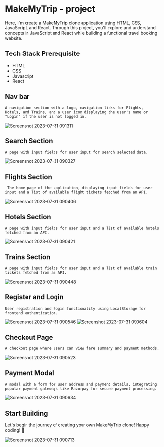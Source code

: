 
# MakeMyTrip - project

Here, I'm create a MakeMyTrip clone application using HTML, CSS, JavaScript, and React. Through this project, you'll explore and understand concepts in JavaScript and React while building a functional travel booking website.


## Tech Stack Prerequisite

- HTML
- CSS
- Javascript
- React


## Nav bar

`A navigation section with a logo, navigation links for Flights, Hotels, and Trains, and a user icon displaying the user's name or "Login" if the user is not logged in.`

![Screenshot 2023-07-31 091311](https://github.com/sachin1401/MakeMyTrip-Clone---React-Project---nvzmcvf5d1jp/assets/85048630/38b8b464-4b46-44be-b01b-57d24fe27ade)

## Search Section

`A page with input fields for user input for search selected data.`

![Screenshot 2023-07-31 090327](https://github.com/sachin1401/MakeMyTrip-Clone---React-Project---nvzmcvf5d1jp/assets/85048630/04ca6a19-9f10-4020-ae68-c7c73bca2c36)


## Flights Section

` The home page of the application, displaying input fields for user input and a list of available flight tickets fetched from an API.`

![Screenshot 2023-07-31 090406](https://github.com/sachin1401/MakeMyTrip-Clone---React-Project---nvzmcvf5d1jp/assets/85048630/f7643442-c745-42f3-bc96-1c724777149c)


## Hotels Section

`A page with input fields for user input and a list of available hotels fetched from an API.`

![Screenshot 2023-07-31 090421](https://github.com/sachin1401/MakeMyTrip-Clone---React-Project---nvzmcvf5d1jp/assets/85048630/c2e174ac-1212-4a60-a6da-fc389722568d)

## Trains Section

`A page with input fields for user input and a list of available train tickets fetched from an API.`

![Screenshot 2023-07-31 090448](https://github.com/sachin1401/MakeMyTrip-Clone---React-Project---nvzmcvf5d1jp/assets/85048630/f855764a-6ba5-4bb5-a79f-8ee953c0bc97)

## Register and Login

`User registration and login functionality using LocalStorage for frontend authentication.`

![Screenshot 2023-07-31 090546](https://github.com/sachin1401/MakeMyTrip-Clone---React-Project---nvzmcvf5d1jp/assets/85048630/574ddcb3-6320-48d7-8442-25d964b99895)
![Screenshot 2023-07-31 090604](https://github.com/sachin1401/MakeMyTrip-Clone---React-Project---nvzmcvf5d1jp/assets/85048630/85416563-9b6e-45eb-b4e8-6f2c144493c6)

## Checkout Page

`A checkout page where users can view fare summary and payment methods.`

![Screenshot 2023-07-31 090523](https://github.com/sachin1401/MakeMyTrip-Clone---React-Project---nvzmcvf5d1jp/assets/85048630/d9fa222c-c5b2-4de2-ae76-e802df2f3321)

## Payment Modal

`A modal with a form for user address and payment details, integrating popular payment gateways like Razorpay for secure payment processing.`

![Screenshot 2023-07-31 090634](https://github.com/sachin1401/MakeMyTrip-Clone---React-Project---nvzmcvf5d1jp/assets/85048630/aea107c4-8305-4449-891e-63feaedbbfef)

## Start Building

Let's begin the journey of creating your own MakeMyTrip clone! Happy coding! 🚀

![Screenshot 2023-07-31 090713](https://github.com/sachin1401/MakeMyTrip-Clone---React-Project---nvzmcvf5d1jp/assets/85048630/aecc8097-f697-492c-bed5-b83e7271dcc7)
